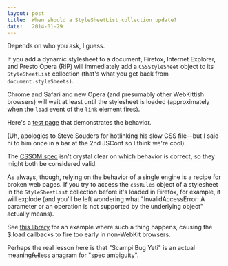 ```yaml
---
layout: post
title:  When should a StyleSheetList collection update?
date:   2014-01-29
---
```


Depends on who you ask, I guess.

If you add a dynamic stylesheet to a document, Firefox, Internet Explorer, and Presto Opera (RIP) will immediately add a `CSSStyleSheet` object to its `StyleSheetList` collection (that's what you get back from `document.styleSheets)`.

Chrome and Safari and new Opera (and presumably other WebKittish browsers) will wait at least until the stylesheet is loaded (approximately when the `load` event of the `link` element fires).

Here's a [test page][testpage] that demonstrates the behavior. 

(Uh, apologies to Steve Souders for hotlinking his slow CSS file&mdash;but I said hi to him once in a bar at the 2nd JSConf so I think we're cool).

The [CSSOM spec][spec] isn't crystal clear on which behavior is correct, so they might both be considered valid.

As always, though, relying on the behavior of a single engine is a recipe for broken web pages. If you try to access the `cssRules` object of a stylesheet in the `StyleSheetList` collection before it's loaded in Firefox, for example, it will explode (and you'll be left wondering what "InvalidAccessError: A parameter or an operation is not supported by the underlying object" actually means).

See [this library][chikuwa] for an example where such a thing happens, causing the $.load callbacks to fire too early in non-WebKit browsers.

Perhaps the real lesson here is that "Scampi Bug Yeti" is an actual meaning<strike>ful</strike>less anagram for "spec ambiguity".


[testpage]: http://dhtml5.com/tmp/stylesheets-length.html
[spec]: http://dev.w3.org/csswg/cssom/#css-style-sheet-collections
[chikuwa]: https://github.com/ameba-proteus/chikuwa.js/blob/0397805af25631a43d503212d5f21db6f2a35e01/chikuwa.js#L1067-L1069